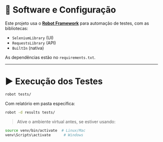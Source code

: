 # 🧪 Software e Configuração

Este projeto usa o **[Robot Framework](https://robotframework.org/)** para automação de testes, com as bibliotecas:

- `SeleniumLibrary` (UI)
- `RequestsLibrary` (API)
- `BuiltIn` (nativa)

As dependências estão no `requirements.txt`.

---

# ▶️ Execução dos Testes

```bash
robot tests/
```

Com relatório em pasta específica:

```bash
robot -d results tests/
```

> Ative o ambiente virtual antes, se estiver usando:

```bash
source venv/bin/activate  # Linux/Mac
venv\Scripts\activate      # Windows
```
